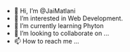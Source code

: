 - 👋 Hi, I’m @JaiMatlani
- 👀 I’m interested in Web Development.
- 🌱 I’m currently learning Phyton
- 💞️ I’m looking to collaborate on ...
- 📫 How to reach me ...

<!---
JaiMatlani/JaiMatlani is a ✨ special ✨ repository because its `README.md` (this file) appears on your GitHub profile.
You can click the Preview link to take a look at your changes.
--->
